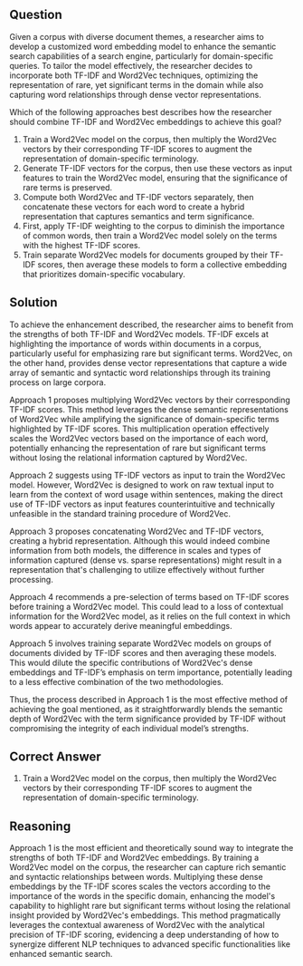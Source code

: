 ## Question
Given a corpus with diverse document themes, a researcher aims to develop a customized word embedding model to enhance the semantic search capabilities of a search engine, particularly for domain-specific queries. To tailor the model effectively, the researcher decides to incorporate both TF-IDF and Word2Vec techniques, optimizing the representation of rare, yet significant terms in the domain while also capturing word relationships through dense vector representations. 

Which of the following approaches best describes how the researcher should combine TF-IDF and Word2Vec embeddings to achieve this goal?

1. Train a Word2Vec model on the corpus, then multiply the Word2Vec vectors by their corresponding TF-IDF scores to augment the representation of domain-specific terminology.
2. Generate TF-IDF vectors for the corpus, then use these vectors as input features to train the Word2Vec model, ensuring that the significance of rare terms is preserved.
3. Compute both Word2Vec and TF-IDF vectors separately, then concatenate these vectors for each word to create a hybrid representation that captures semantics and term significance.
4. First, apply TF-IDF weighting to the corpus to diminish the importance of common words, then train a Word2Vec model solely on the terms with the highest TF-IDF scores.
5. Train separate Word2Vec models for documents grouped by their TF-IDF scores, then average these models to form a collective embedding that prioritizes domain-specific vocabulary.

## Solution

To achieve the enhancement described, the researcher aims to benefit from the strengths of both TF-IDF and Word2Vec models. TF-IDF excels at highlighting the importance of words within documents in a corpus, particularly useful for emphasizing rare but significant terms. Word2Vec, on the other hand, provides dense vector representations that capture a wide array of semantic and syntactic word relationships through its training process on large corpora.

Approach 1 proposes multiplying Word2Vec vectors by their corresponding TF-IDF scores. This method leverages the dense semantic representations of Word2Vec while amplifying the significance of domain-specific terms highlighted by TF-IDF scores. This multiplication operation effectively scales the Word2Vec vectors based on the importance of each word, potentially enhancing the representation of rare but significant terms without losing the relational information captured by Word2Vec.

Approach 2 suggests using TF-IDF vectors as input to train the Word2Vec model. However, Word2Vec is designed to work on raw textual input to learn from the context of word usage within sentences, making the direct use of TF-IDF vectors as input features counterintuitive and technically unfeasible in the standard training procedure of Word2Vec.

Approach 3 proposes concatenating Word2Vec and TF-IDF vectors, creating a hybrid representation. Although this would indeed combine information from both models, the difference in scales and types of information captured (dense vs. sparse representations) might result in a representation that's challenging to utilize effectively without further processing.

Approach 4 recommends a pre-selection of terms based on TF-IDF scores before training a Word2Vec model. This could lead to a loss of contextual information for the Word2Vec model, as it relies on the full context in which words appear to accurately derive meaningful embeddings.

Approach 5 involves training separate Word2Vec models on groups of documents divided by TF-IDF scores and then averaging these models. This would dilute the specific contributions of Word2Vec's dense embeddings and TF-IDF’s emphasis on term importance, potentially leading to a less effective combination of the two methodologies.

Thus, the process described in Approach 1 is the most effective method of achieving the goal mentioned, as it straightforwardly blends the semantic depth of Word2Vec with the term significance provided by TF-IDF without compromising the integrity of each individual model’s strengths.

## Correct Answer

1. Train a Word2Vec model on the corpus, then multiply the Word2Vec vectors by their corresponding TF-IDF scores to augment the representation of domain-specific terminology.

## Reasoning

Approach 1 is the most efficient and theoretically sound way to integrate the strengths of both TF-IDF and Word2Vec embeddings. By training a Word2Vec model on the corpus, the researcher can capture rich semantic and syntactic relationships between words. Multiplying these dense embeddings by the TF-IDF scores scales the vectors according to the importance of the words in the specific domain, enhancing the model's capability to highlight rare but significant terms without losing the relational insight provided by Word2Vec's embeddings. This method pragmatically leverages the contextual awareness of Word2Vec with the analytical precision of TF-IDF scoring, evidencing a deep understanding of how to synergize different NLP techniques to advanced specific functionalities like enhanced semantic search.